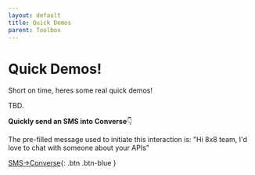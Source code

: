 ```yaml
---
layout: default
title: Quick Demos
parent: Toolbox
---
```


# Quick Demos!

Short on time, heres some real quick demos!

TBD.

**Quickly send an SMS into Converse**👇

The pre-filled message used to initiate this interaction is: "Hi 8x8 team, I'd love to chat with someone about your APIs"

[SMS->Converse](sms://+447307309610;&body=Hi%208x8%20team%2C%20I'd%20love%20to%20chat%20with%20someone%20about%20your%20APIs){: .btn .btn-blue }
